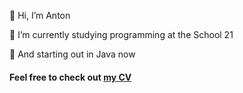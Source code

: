 👋 Hi, I’m Anton

🌱 I’m currently studying programming at the School 21

🤩 And starting out in Java now

#### Feel free to check out [my CV](https://clck.ru/Vbofm)

<!---
a-cha/a-cha is a ✨ special ✨ repository because its `README.md` (this file) appears on your GitHub profile.
You can click the Preview link to take a look at your changes.
--->
